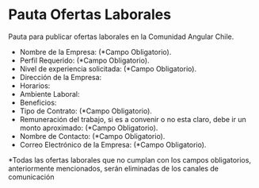 # Pauta Ofertas Laborales
Pauta para publicar ofertas laborales en la Comunidad Angular Chile.

- Nombre de la Empresa: (*Campo Obligatorio).
- Perfil Requerido: (*Campo Obligatorio). 
- Nivel de experiencia solicitada: (*Campo Obligatorio).
- Dirección de la Empresa: 
- Horarios: 
- Ambiente Laboral: 
- Beneficios: 
- Tipo de Contrato: (*Campo Obligatorio).
- Remuneración del trabajo, si es a convenir o no esta claro, debe ir un monto aproximado: (*Campo Obligatorio).
- Nombre de Contacto: (*Campo Obligatorio).
- Correo Electrónico de la Empresa: (*Campo Obligatorio).

*Todas las ofertas laborales que no cumplan con los campos obligatorios, anteriormente mencionados, serán eliminadas de los canales de comunicación
